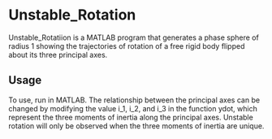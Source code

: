 # Unstable_Rotation

Unstable_Rotatiion is a MATLAB program that generates a phase sphere of radius 1 showing the trajectories of rotation of a free rigid body flipped about its three principal axes.

## Usage

To use, run in MATLAB.
The relationship between the principal axes can be changed by modifying the value i_1, i_2, and i_3 in the function ydot, which represent the three moments of inertia along the principal axes.
Unstable rotation will only be observed when the three moments of inertia are unique.
